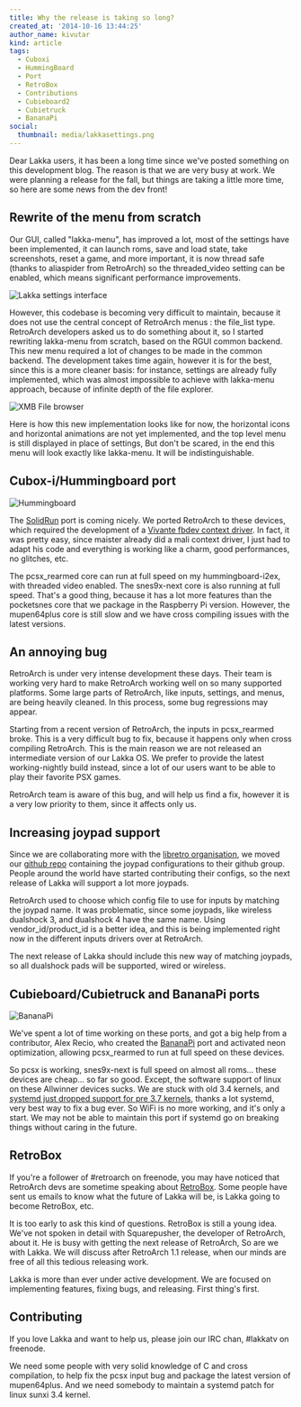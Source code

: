 ```yaml
---
title: Why the release is taking so long?
created_at: '2014-10-16 13:44:25'
author_name: kivutar
kind: article
tags:
  - Cuboxi
  - HummingBoard
  - Port
  - RetroBox
  - Contributions
  - Cubieboard2
  - Cubietruck
  - BananaPi
social:
  thumbnail: media/lakkasettings.png
---
```


Dear Lakka users, it has been a long time since we've posted something on this development blog. The reason is that we are very busy at work. We were planning a release for the fall, but things are taking a little more time, so here are some news from the dev front!

## Rewrite of the menu from scratch

Our GUI, called "lakka-menu", has improved a lot, most of the settings have been implemented, it can launch roms, save and load state, take screenshots, reset a game, and more important, it is now thread safe (thanks to aliaspider from RetroArch) so the threaded_video setting can be enabled, which means significant performance improvements.

![Lakka settings interface](media/lakkasettings.png)

However, this codebase is becoming very difficult to maintain, because it does not use the central concept of RetroArch menus : the file_list type. RetroArch developers asked us to do something about it, so I started rewriting lakka-menu from scratch, based on the RGUI common backend. This new menu required a lot of changes to be made in the common backend. The development takes time again, however it is for the best, since this is a more cleaner basis: for instance, settings are already fully implemented, which was almost impossible to achieve with lakka-menu approach, because of infinite depth of the file explorer.

![XMB File browser](media/xmb.png)

Here is how this new implementation looks like for now, the horizontal icons and horizontal animations are not yet implemented, and the top level menu is still displayed in place of settings, But don't be scared, in the end this menu will look exactly like lakka-menu. It will be indistinguishable.

## Cubox-i/Hummingboard port

![Hummingboard](media/hummingboard.jpg)

The [SolidRun](https://www.solid-run.com) port is coming nicely. We ported RetroArch to these devices, which required the development of a [Vivante fbdev context driver](https://github.com/libretro/RetroArch/blob/master/gfx/context/vivante_fbdev_ctx.c). In fact, it was pretty easy, since maister already did a mali context driver, I just had to adapt his code and everything is working like a charm, good performances, no glitches, etc.

The pcsx_rearmed core can run at full speed on my hummingboard-i2ex, with threaded video enabled. The snes9x-next core is also running at full speed. That's a good thing, because it has a lot more features than the pocketsnes core that we package in the Raspberry Pi version. However, the mupen64plus core is still slow and we have cross compiling issues with the latest versions.

## An annoying bug

RetroArch is under very intense development these days. Their team is working very hard to make RetroArch working well on so many supported platforms. Some large parts of RetroArch, like inputs, settings, and menus, are being heavily cleaned. In this process, some bug regressions may appear.

Starting from a recent version of RetroArch, the inputs in pcsx_rearmed broke. This is a very difficult bug to fix, because it happens only when cross compiling RetroArch. This is the main reason we are not released an intermediate version of our Lakka OS. We prefer to provide the latest working-nightly build instead, since a lot of our users want to be able to play their favorite PSX games.

RetroArch team is aware of this bug, and will help us find a fix, however it is a very low priority to them, since it affects only us.

## Increasing joypad support

Since we are collaborating more with the [libretro organisation](https://github.com/libretro), we moved our [github repo](https://github.com/libretro/retroarch-joypad-autoconfig) containing the joypad configurations to their github group. People around the world have started contributing their configs, so the next release of Lakka will support a lot more joypads.

RetroArch used to choose which config file to use for inputs by matching the joypad name. It was problematic, since some joypads, like wireless dualshock 3, and dualshock 4 have the same name. Using vendor_id/product_id is a better idea, and this is being implemented right now in the different inputs drivers over at RetroArch.

The next release of Lakka should include this new way of matching joypads, so all dualshock pads will be supported, wired or wireless.

## Cubieboard/Cubietruck and BananaPi ports

![BananaPi](media/bananapi.jpg)

We've spent a lot of time working on these ports, and got a big help from a contributor, Alex Recio, who created the [BananaPi](https://www.banana-pi.org) port and activated neon optimization, allowing pcsx_rearmed to run at full speed on these devices.

So pcsx is working, snes9x-next is full speed on almost all roms... these devices are cheap... so far so good. Except, the software support of linux on these Allwinner devices sucks. We are stuck with old 3.4 kernels, and [systemd just dropped support for pre 3.7 kernels](https://www.mail-archive.com/systemd-devel@lists.freedesktop.org/msg22454.html), thanks a lot systemd, very best way to fix a bug ever. So WiFi is no more working, and it's only a start. We may not be able to maintain this port if systemd go on breaking things without caring in the future.

## RetroBox

If you're a follower of #retroarch on freenode, you may have noticed that RetroArch devs are sometime speaking about [RetroBox](https://www.libretro.com/index.php/after-retroarch-v1-1-retrobox/). Some people have sent us emails to know what the future of Lakka will be, is Lakka going to become RetroBox, etc.

It is too early to ask this kind of questions. RetroBox is still a young idea. We've not spoken in detail with Squarepusher, the developer of RetroArch, about it. He is busy with getting the next release of RetroArch, So are we with Lakka. We will discuss after RetroArch 1.1 release, when our minds are free of all this tedious releasing work.

Lakka is more than ever under active development. We are focused on implementing features, fixing bugs, and releasing. First thing's first.

## Contributing

If you love Lakka and want to help us, please join our IRC chan, #lakkatv on freenode.

We need some people with very solid knowledge of C and cross compilation, to help fix the pcsx input bug and package the latest version of mupen64plus. And we need somebody to maintain a systemd patch for linux sunxi 3.4 kernel.
